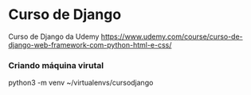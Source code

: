 # Curso de Django
Curso de Django da Udemy https://www.udemy.com/course/curso-de-django-web-framework-com-python-html-e-css/



### Criando máquina virutal
python3 -m venv ~/virtualenvs/cursodjango 

